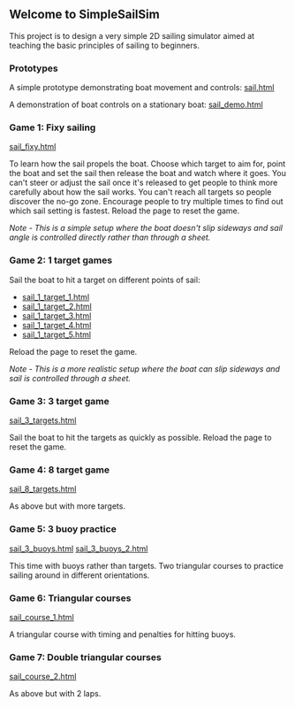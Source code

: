 ## Welcome to SimpleSailSim

This project is to design a very simple 2D sailing simulator aimed at teaching the basic principles of sailing to beginners.

### Prototypes

A simple prototype demonstrating boat movement and controls: [sail.html](sail.html)

A demonstration of boat controls on a stationary boat: [sail_demo.html](sail_demo.html)

### Game 1: Fixy sailing

[sail_fixy.html](sail_fixy.html)

To learn how the sail propels the boat. Choose which target to aim for, point the boat and set the sail then release the boat and watch where it goes. You can't steer or adjust the sail once it's released to get people to think more carefully about how the sail works. You can't reach all targets so people discover the no-go zone. Encourage people to try multiple times to find out which sail setting is fastest. Reload the page to reset the game.

*Note - This is a simple setup where the boat doesn't slip sideways and sail angle is controlled directly rather than through a sheet.*

### Game 2: 1 target games

Sail the boat to hit a target on different points of sail:

+ [sail_1_target_1.html](sail_1_target_1.html)
+ [sail_1_target_2.html](sail_1_target_2.html)
+ [sail_1_target_3.html](sail_1_target_3.html)
+ [sail_1_target_4.html](sail_1_target_4.html)
+ [sail_1_target_5.html](sail_1_target_5.html)

Reload the page to reset the game.

*Note - This is a more realistic setup where the boat can slip sideways and sail is controlled through a sheet.*

### Game 3: 3 target game

[sail_3_targets.html](sail_3_targets.html)

Sail the boat to hit the targets as quickly as possible. Reload the page to reset the game.

### Game 4: 8 target game

[sail_8_targets.html](sail_8_targets.html)

As above but with more targets.

### Game 5: 3 buoy practice

[sail_3_buoys.html](sail_3_buoys.html)
[sail_3_buoys_2.html](sail_3_buoys_2.html)

This time with buoys rather than targets. Two triangular courses to practice sailing around in different orientations.

### Game 6: Triangular courses

[sail_course_1.html](sail_course_1.html)

A triangular course with timing and penalties for hitting buoys.

### Game 7: Double triangular courses

[sail_course_2.html](sail_course_2.html)

As above but with 2 laps.
